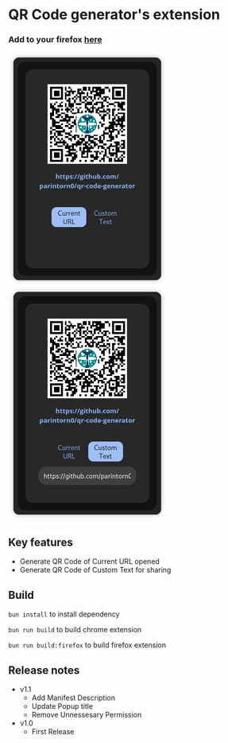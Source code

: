 # QR Code generator's extension

### Add to your firefox [here](https://addons.mozilla.org/en-US/firefox/addon/jjfdnjvd-qr-code-generator/)

![Screenshot 1](/resources/screenshot1.png)
![Screenshot 2](/resources/screenshot2.png)

## Key features
- Generate QR Code of Current URL opened
- Generate QR Code of Custom Text for sharing

## Build
`bun install` to install dependency

`bun run build` to build chrome extension

`bun run build:firefox` to build firefox extension

## Release notes
- v1.1
    - Add Manifest Description
    - Update Popup title
    - Remove Unnessesary Permission
- v1.0
    - First Release